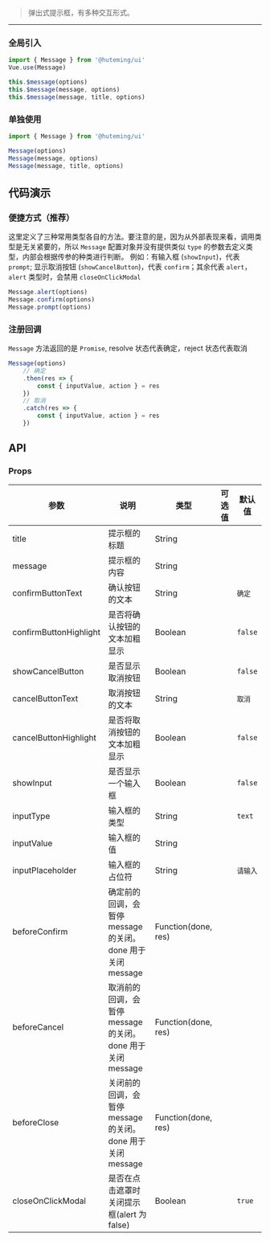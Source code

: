 > 弹出式提示框，有多种交互形式。

-------------

### 全局引入

```js
import { Message } from '@huteming/ui'
Vue.use(Message)

this.$message(options)
this.$message(message, options)
this.$message(message, title, options)
```

### 单独使用

```js
import { Message } from '@huteming/ui'

Message(options)
Message(message, options)
Message(message, title, options)
```

## 代码演示

### 便捷方式（推荐）

这里定义了三种常用类型各自的方法。要注意的是，因为从外部表现来看，调用类型是无关紧要的，所以 `Message` 配置对象并没有提供类似 `type` 的参数去定义类型，内部会根据传参的种类进行判断。
例如：有输入框 (`showInput`)，代表 `prompt`; 显示取消按钮 (`showCancelButton`)，代表 `confirm`；其余代表 `alert`，`alert` 类型时，会禁用 `closeOnClickModal`

```js
Message.alert(options)
Message.confirm(options)
Message.prompt(options)
```

### 注册回调

`Message` 方法返回的是 `Promise`, resolve 状态代表确定，reject 状态代表取消

```js
Message(options)
    // 确定
    .then(res => {
        const { inputValue, action } = res
    })
    // 取消
    .catch(res => {
        const { inputValue, action } = res
    })
```

## API

### Props

| 参数 | 说明 | 类型 | 可选值 | 默认值 |
|------|-------|---------|-------|--------|
| title | 提示框的标题 | String | | |
| message | 提示框的内容 | String | | |
| confirmButtonText | 确认按钮的文本 | String | | `确定` |
| confirmButtonHighlight | 是否将确认按钮的文本加粗显示 | Boolean | | `false` |
| showCancelButton | 是否显示取消按钮 | Boolean | | `false` |
| cancelButtonText | 取消按钮的文本 | String | | `取消` |
| cancelButtonHighlight | 是否将取消按钮的文本加粗显示 | Boolean | | `false` |
| showInput | 是否显示一个输入框 | Boolean | | `false` |
| inputType | 输入框的类型 | String | | `text` |
| inputValue | 输入框的值 | String | | |
| inputPlaceholder | 输入框的占位符 | String | | `请输入` |
| beforeConfirm | 确定前的回调，会暂停 message 的关闭。done 用于关闭 message | Function(done, res) | | |
| beforeCancel | 取消前的回调，会暂停 message 的关闭。done 用于关闭 message | Function(done, res) | | |
| beforeClose | 关闭前的回调，会暂停 message 的关闭。done 用于关闭 message | Function(done, res) | | |
| closeOnClickModal | 是否在点击遮罩时关闭提示框(alert 为 false) | Boolean | | `true` |
